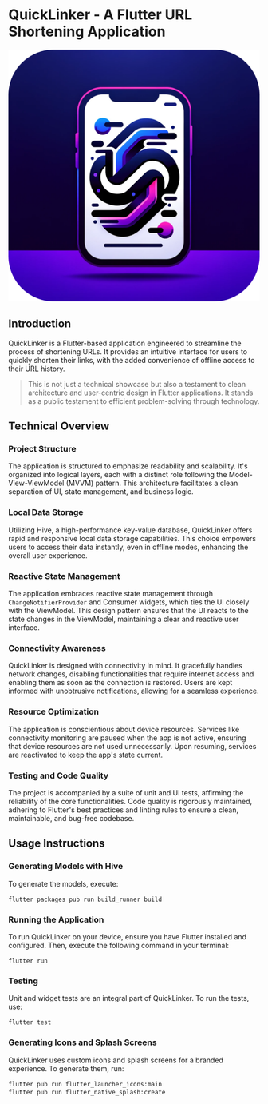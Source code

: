 # QuickLinker - A Flutter URL Shortening Application

![QuickLinker Logo](assets/icons/quicklinker-logo.png)

## Introduction

QuickLinker is a Flutter-based application engineered to streamline the process of shortening URLs.
It provides an intuitive interface for users to quickly shorten their links, with the added
convenience of offline access to their URL history.

> This is not just a technical showcase but also a testament to clean architecture and 
user-centric design in Flutter applications. It stands as a public testament to efficient
problem-solving through technology.

## Technical Overview

### Project Structure

The application is structured to emphasize readability and scalability. It's organized into logical
layers, each with a distinct role following the Model-View-ViewModel (MVVM) pattern. This
architecture facilitates a clean separation of UI, state management, and business logic.

### Local Data Storage

Utilizing Hive, a high-performance key-value database, QuickLinker offers rapid and responsive local
data storage capabilities. This choice empowers users to access their data instantly, even in
offline modes, enhancing the overall user experience.

### Reactive State Management

The application embraces reactive state management through `ChangeNotifierProvider` and Consumer
widgets, which ties the UI closely with the ViewModel. This design pattern ensures that the UI
reacts to the state changes in the ViewModel, maintaining a clear and reactive user interface.

### Connectivity Awareness

QuickLinker is designed with connectivity in mind. It gracefully handles network changes, disabling
functionalities that require internet access and enabling them as soon as the connection is
restored. Users are kept informed with unobtrusive notifications, allowing for a seamless
experience.

### Resource Optimization

The application is conscientious about device resources. Services like connectivity monitoring are
paused when the app is not active, ensuring that device resources are not used unnecessarily. Upon
resuming, services are reactivated to keep the app's state current.

### Testing and Code Quality

The project is accompanied by a suite of unit and UI tests, affirming the reliability of the core
functionalities. Code quality is rigorously maintained, adhering to Flutter's best practices and
linting rules to ensure a clean, maintainable, and bug-free codebase.

## Usage Instructions

### Generating Models with Hive

To generate the models, execute:

```
flutter packages pub run build_runner build
```

### Running the Application

To run QuickLinker on your device, ensure you have Flutter installed and configured. Then, execute
the following command in your terminal:

```
flutter run
```

### Testing

Unit and widget tests are an integral part of QuickLinker. To run the tests, use:

```
flutter test
```

### Generating Icons and Splash Screens

QuickLinker uses custom icons and splash screens for a branded experience. To generate them, run:

```
flutter pub run flutter_launcher_icons:main
flutter pub run flutter_native_splash:create
```
